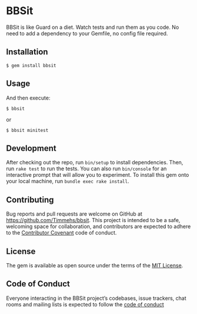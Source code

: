 # BBSit
BBSit is like Guard on a diet.  Watch tests and run them as you code.  No need to add a dependency to your Gemfile, no config file required.

## Installation

```shell
$ gem install bbsit
```

## Usage
And then execute:
```shell
$ bbsit
```

or

```
$ bbsit minitest
```

## Development

After checking out the repo, run `bin/setup` to install dependencies. Then, run `rake test` to run the tests. You can also run `bin/console` for an interactive prompt that will allow you to experiment.
To install this gem onto your local machine, run `bundle exec rake install`. 

## Contributing

Bug reports and pull requests are welcome on GitHub at https://github.com/Timmehs/bbsit. This project is intended to be a safe, welcoming space for collaboration, and contributors are expected to adhere to the [Contributor Covenant](http://contributor-covenant.org) code of conduct.

## License

The gem is available as open source under the terms of the [MIT License](https://opensource.org/licenses/MIT).

## Code of Conduct

Everyone interacting in the BBSit project’s codebases, issue trackers, chat rooms and mailing lists is expected to follow the [code of conduct](https://github.com/Timmehs/bbsit/blob/master/CODE_OF_CONDUCT.md)

